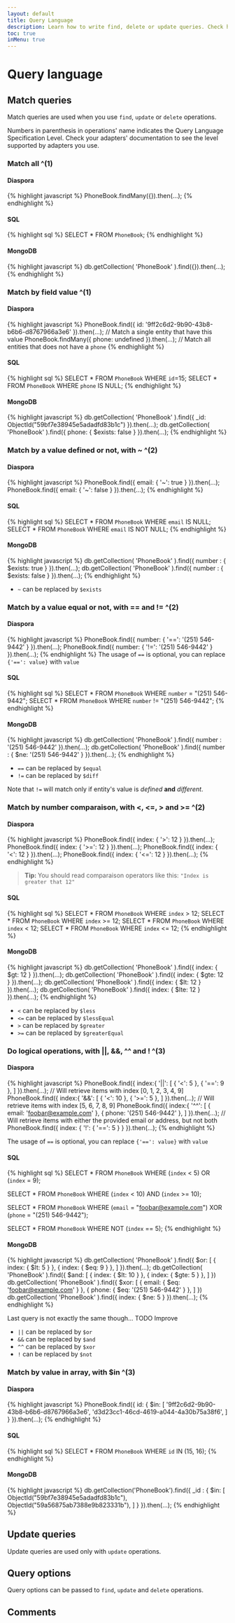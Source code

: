 ```yaml
---
layout: default
title: Query Language
description: Learn how to write find, delete or update queries. Check how to use each operations, and master the Diaspora's Query Language.
toc: true
inMenu: true
---
```


# Query language

## Match queries

Match queries are used when you use `find`, `update` or `delete` operations.

<div class="note info">
Numbers in parenthesis in operations' name indicates the Query Language Specification Level. Check your adapters' documentation to see the level supported by adapters you use.
</div>

### Match all ^\(1\)

<div class="tabs tabs-code">
<div class="tab" data-ref="diaspora">

<h4>Diaspora</h4>

{% highlight javascript %}
PhoneBook.findMany({}).then(...);
{% endhighlight %}
</div>
<div class="tab" data-ref="sql">

<h4>SQL</h4>

{% highlight sql %}
SELECT * FROM `PhoneBook`;
{% endhighlight %}
</div>
<div class="tab" data-ref="mongodb">

<h4>MongoDB</h4>

{% highlight javascript %}
db.getCollection( 'PhoneBook' ).find({}).then(...);
{% endhighlight %}
</div>
</div>

### Match by field value ^\(1\)

<div class="tabs tabs-code">
<div class="tab" data-ref="diaspora">

<h4>Diaspora</h4>

{% highlight javascript %}
PhoneBook.find({ id: '9ff2c6d2-9b90-43b8-b6b6-d8767966a3e6' }).then(...); // Match a single entity that have this value
PhoneBook.findMany({ phone: undefined }).then(...); // Match all entities that does not have a `phone`
{% endhighlight %}
</div>
<div class="tab" data-ref="sql">

<h4>SQL</h4>

{% highlight sql %}
SELECT * FROM `PhoneBook` WHERE `id`=15;
SELECT * FROM `PhoneBook` WHERE `phone` IS NULL;
{% endhighlight %}
</div>
<div class="tab" data-ref="mongodb">

<h4>MongoDB</h4>

{% highlight javascript %}
db.getCollection( 'PhoneBook' ).find({ _id: ObjectId("59bf7e38945e5adadfd83b1c") }).then(...);
db.getCollection( 'PhoneBook' ).find({ phone: { $exists: false } }).then(...);
{% endhighlight %}
</div>
</div>

### Match by a value defined or not, with **~** ^\(2\)

<div class="tabs tabs-code">
<div class="tab" data-ref="diaspora">

<h4>Diaspora</h4>

{% highlight javascript %}
PhoneBook.find({ email: { '~': true } }).then(...);
PhoneBook.find({ email: { '~': false } }).then(...);
{% endhighlight %}
</div>
<div class="tab" data-ref="sql">

<h4>SQL</h4>

{% highlight sql %}
SELECT * FROM `PhoneBook` WHERE `email` IS NULL;
SELECT * FROM `PhoneBook` WHERE `email` IS NOT NULL;
{% endhighlight %}
</div>
<div class="tab" data-ref="mongodb">

<h4>MongoDB</h4>

{% highlight javascript %}
db.getCollection( 'PhoneBook' ).find({ number : { $exists: true } }).then(...);
db.getCollection( 'PhoneBook' ).find({ number : { $exists: false } }).then(...);
{% endhighlight %}
</div>
</div>

 * `~` can be replaced by `$exists`

### Match by a value equal or not, with **==** and **!=** ^\(2\)

<div class="tabs tabs-code">
<div class="tab" data-ref="diaspora">

<h4>Diaspora</h4>

{% highlight javascript %}
PhoneBook.find({ number: { '==': '(251) 546-9442' } }).then(...);
PhoneBook.find({ number: { '!=': '(251) 546-9442' } }).then(...);
{% endhighlight %}
The usage of <code>==</code> is optional, you can replace <code>{'==': value}</code> with <code>value</code>
</div>
<div class="tab" data-ref="sql">

<h4>SQL</h4>

{% highlight sql %}
SELECT * FROM `PhoneBook` WHERE `number` = "(251) 546-9442";
SELECT * FROM `PhoneBook` WHERE `number` != "(251) 546-9442";
{% endhighlight %}
</div>
<div class="tab" data-ref="mongodb">

<h4>MongoDB</h4>

{% highlight javascript %}
db.getCollection( 'PhoneBook' ).find({ number : '(251) 546-9442' }).then(...);
db.getCollection( 'PhoneBook' ).find({ number : { $ne: '(251) 546-9442' } }).then(...);
{% endhighlight %}
</div>
</div>

 * `==` can be replaced by `$equal`
 * `!=` can be replaced by `$diff`

<div class="note info">
Note that <code>!=</code> will match only if entity's value is <em>defined</em> <b>and</b> <em>different</em>.
</div>

### Match by number comparaison, with **<**, **<=**, **>** and **>=** ^\(2\)

<div class="tabs tabs-code">
<div class="tab" data-ref="diaspora">

<h4>Diaspora</h4>

{% highlight javascript %}
PhoneBook.find({ index: { '>': 12 } }).then(...);
PhoneBook.find({ index: { '>=': 12 } }).then(...);
PhoneBook.find({ index: { '<': 12 } }).then(...);
PhoneBook.find({ index: { '<=': 12 } }).then(...);
{% endhighlight %}
<blockquote>
<b>Tip: </b> You should read comparaison operators like this:
<code>"Index is greater that 12"</code>
</blockquote>
</div>
<div class="tab" data-ref="sql">

<h4>SQL</h4>

{% highlight sql %}
SELECT * FROM `PhoneBook` WHERE `index` > 12;
SELECT * FROM `PhoneBook` WHERE `index` >= 12;
SELECT * FROM `PhoneBook` WHERE `index` < 12;
SELECT * FROM `PhoneBook` WHERE `index` <= 12;
{% endhighlight %}
</div>
<div class="tab" data-ref="mongodb">

<h4>MongoDB</h4>

{% highlight javascript %}
db.getCollection( 'PhoneBook' ).find({ index: { $gt: 12 } }).then(...);
db.getCollection( 'PhoneBook' ).find({ index: { $gte: 12 } }).then(...);
db.getCollection( 'PhoneBook' ).find({ index: { $lt: 12 } }).then(...);
db.getCollection( 'PhoneBook' ).find({ index: { $lte: 12 } }).then(...);
{% endhighlight %}
</div>
</div>

 * `<` can be replaced by `$less`
 * `<=` can be replaced by `$lessEqual`
 * `>` can be replaced by `$greater`
 * `>=` can be replaced by `$greaterEqual`
 
### Do logical operations, with **||**, **&&**, **\^\^** and **!** ^\(3\)

<div class="tabs tabs-code">
<div class="tab" data-ref="diaspora">

<h4>Diaspora</h4>

{% highlight javascript %}
PhoneBook.find({ index:{ '||': [
	{ '<': 5 },
	{ '==': 9 },
] }).then(...); // Will retrieve items with index [0, 1, 2, 3, 4, 9]
PhoneBook.find({ index:{ '&&': [
	{ '<': 10 },
	{ '>=': 5 },
] }).then(...); // Will retrieve items with index [5, 6, 7, 8, 9]
PhoneBook.find({ index:{ '^^': [
	{ email: 'foobar@example.com' },
	{ phone: '(251) 546-9442' },
] }).then(...); // Will retrieve items with either the provided email or address, but not both
PhoneBook.find({ index: { '!': { '==': 5 } } }).then(...);
{% endhighlight %}
<div class="note info">
The usage of <code>==</code> is optional, you can replace <code>{'==': value}</code> with <code>value</code>
</div>
</div>
<div class="tab" data-ref="sql">

<h4>SQL</h4>

{% highlight sql %}
SELECT * FROM `PhoneBook` WHERE 
	(`index` < 5) OR
	(`index` = 9);
	
SELECT * FROM `PhoneBook` WHERE
	(`index` < 10) AND
	(`index` >= 10);
	
SELECT * FROM `PhoneBook` WHERE
	(`email` = "foobar@example.com") XOR
	(`phone` = "(251) 546-9442");
	
SELECT * FROM `PhoneBook` WHERE NOT (`index` == 5);
{% endhighlight %}
</div>
<div class="tab" data-ref="mongodb">

<h4>MongoDB</h4>

{% highlight javascript %}
db.getCollection( 'PhoneBook' ).find({ $or: [
    { index: { $lt: 5 } },
    { index: { $eq: 9 } },
 ] }).then(...);
 db.getCollection( 'PhoneBook' ).find({ $and: [
    { index: { $lt: 10 } },
    { index: { $gte: 5 } },
 ] })
 db.getCollection( 'PhoneBook' ).find({ $xor: [
	{ email: { $eq: 'foobar@example.com' } },
	{ phone: { $eq: '(251) 546-9442' } },
 ] })
db.getCollection( 'PhoneBook' ).find({ index: { $ne: 5 } }).then(...);
{% endhighlight %}
<div class="note warning">
Last query is not exactly the same though... TODO Improve
</div>
</div>
</div>

 * `||` can be replaced by `$or`
 * `&&` can be replaced by `$and`
 * `^^` can be replaced by `$xor`
 * `!` can be replaced by `$not`

### Match by value in array, with **$in** ^\(3\)

<div class="tabs tabs-code">
<div class="tab" data-ref="diaspora">

<h4>Diaspora</h4>

{% highlight javascript %}
PhoneBook.find({ id: { $in: [
	'9ff2c6d2-9b90-43b8-b6b6-d8767966a3e6',
	'd3d23cc1-46cd-4619-a044-4a30b75a38f6',
] } }).then(...);
{% endhighlight %}
</div>
<div class="tab" data-ref="sql">

<h4>SQL</h4>

{% highlight sql %}
SELECT * FROM `PhoneBook` WHERE `id` IN (15, 16);
{% endhighlight %}
</div>
<div class="tab" data-ref="mongodb">

<h4>MongoDB</h4>

{% highlight javascript %}
db.getCollection('PhoneBook').find({ _id : { $in: [
    ObjectId("59bf7e38945e5adadfd83b1c"),
    ObjectId("59a56875ab7388e9b823331b"),
] } }).then(...);
{% endhighlight %}
</div>
</div>

## Update queries

Update queries are used only with `update` operations.

## Query options

Query options can be passed to `find`, `update` and `delete` operations.

## Comments

<div id="disqus_thread"></div>